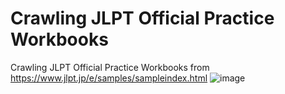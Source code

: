 # Crawling JLPT Official Practice Workbooks

Crawling JLPT Official Practice Workbooks from https://www.jlpt.jp/e/samples/sampleindex.html
![image](https://github.com/IceWaterNotIce/Crawling-JLPT-Official-Practice-Workbooks/assets/138358521/fe764bab-b0c8-4320-b5f2-3794eaa87c5a)
